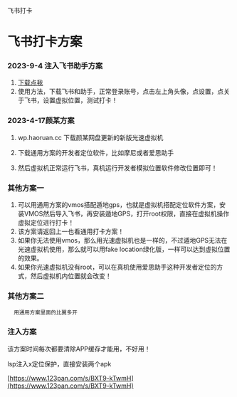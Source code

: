 飞书打卡

# 飞书打卡方案

### 2023-9-4 注入飞书助手方案

1. [下载点我](https://www.123pan.com/s/hXLDVv-VWVRv.html)
2. 使用方法，下载飞书和助手，正常登录账号，点击左上角头像，点设置，点关于飞书，设置虚拟位置，测试打卡！

### **2023-4-17颜某方案**

1. wp.haoruan.cc 下载颜某网盘更新的新版光速虚拟机

2. 下载通用方案的开发者定位软件，比如摩尼或者爱思助手

3. 然后虚拟机正常运行飞书，真机运行开发者模拟位置软件修改位置即可！

### 其他方案一

1. 可以用通用方案的vmos搭配遁地gps，也就是虚拟机搭配定位软件方案，安装VMOS然后导入飞书，再安装遁地GPS，打开root权限，直接在虚拟机操作虚拟定位进行打卡！
2. 该方案请返回上一也看通用打卡方案！
3. 如果你无法使用vmos，那么用光速虚拟机也是一样的，不过遁地GPS无法在光速虚拟机使用，那么就可以用fake location绿化版，一样可以达到虚拟位置的效果。
4. 如果你光速虚拟机没有root，可以在真机使用爱思助手这种开发者定位的方式，然后虚拟机内位置就会改变！

### 其他方案二

      用通用方案里面的比翼多开

### 注入方案

  该方案时间每次都要清除APP缓存才能用，不好用！

  lsp注入x定位保护，直接安装两个apk

  [https://www.123pan.com/s/BXT9-kTwmH](https://www.123pan.com/s/BXT9-kTwmH)